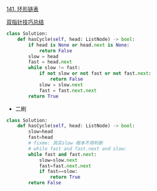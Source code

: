 [141. 环形链表](https://leetcode-cn.com/problems/linked-list-cycle/)

[双指针技巧总结](https://labuladong.github.io/algo/%E7%AE%97%E6%B3%95%E6%80%9D%E7%BB%B4%E7%B3%BB%E5%88%97/%E5%8F%8C%E6%8C%87%E9%92%88%E6%8A%80%E5%B7%A7.html)

```python
class Solution:
    def hasCycle(self, head: ListNode) -> bool:
        if head is None or head.next is None:
            return False
        slow = head
        fast = head.next
        while slow != fast:
            if not slow or not fast or not fast.next:
                return False
            slow = slow.next
            fast = fast.next.next
        return True
```

- 二刷

```python
class Solution:
    def hasCycle(self, head: ListNode) -> bool:
        slow=head
        fast=head
        # fixme: 其实slow 根本不用判断
        # while fast and fast.next and slow:
        while fast and fast.next:
            slow=slow.next
            fast=fast.next.next
            if fast==slow:
                return True
        return False
```